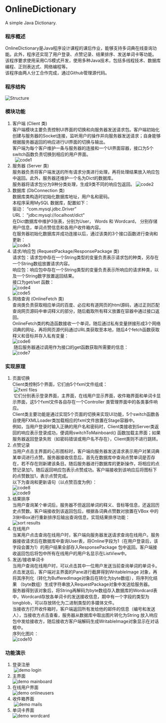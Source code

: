 # OnlineDictionary
A simple Java Dictionary.

### 程序概述  
  OnlineDictionary是Java程序设计课程的课后作业，能够支持多词典在线查询功能。此外，程序还实现了用户登录、点赞记录、结果排序、发送单词卡等功能。  
  该程序要求使用采用C/S模式开发，使用多种Java技术，包括多线程技术、数据库编程、正则表达式、网络编程等。  
  该程序由两人分工合作完成，通过Github管理源代码。  
  
### 程序结构  
 ![Structure](https://github.com/MrJxy/OnlineDictionary/blob/master/snapshot-folder/structure.png)
 
### 模块功能  
1. 客户端		(Client 类)  
   客户端模块主要负责控制UI界面的切换和向服务器发送请求包。客户端初始化创建与服务器的Socket连接，监听用户的操作并向服务器发送请求；自身能够根据服务器返回的响应进行UI界面的切换与输出。  
   客户端为每个客户维护一条与服务器的连接和一个UI界面容器，接口为5个switch函数负责切换到相应的用户界面。  
   ![code1](https://github.com/MrJxy/OnlineDictionary/blob/master/snapshot-folder/code1.png)  
2. 服务器		(Server 类)  
  服务器负责将客户端发送的所有请求分类进行处理，再将处理结果放入响应包中返回。此外，服务器还维护一个名为Dict的数据库。  
  服务器将请求包分为9种分类处理，生成9类不同的响应包返回。
  ![code2](https://github.com/MrJxy/OnlineDictionary/blob/master/snapshot-folder/code2.png)  
3. 数据库		(DbConnection 类)  
  数据库类构造时初始化数据库地址，用户名和密码。  
  本程序采用MySQL 数据库，配置如下：   
  驱动：	“com.mysql.jdbc.Driver”  
  URL：	"jdbc:mysql://localhost/dict"    
  在Dict数据库中维护3张表，分别为User， Words 和 Wordcard， 分别存储用户信息，单词点赞信息和各用户收件箱内容。  
  在服务器初始化数据库并成功连接以后，通过该类的3个接口函数进行查询和更新：  
  ![code3](https://github.com/MrJxy/OnlineDictionary/blob/master/snapshot-folder/code3.png)   
4. 请求/响应包	(RequestPackage/ResponsePackage 类)   
  请求包：请求包中存在一个String类型的变量负责表示请求包的种类，另存在一个String数组放置请求内容。   
  响应包：响应包中存在一个String类型的变量负责表示所响应的请求种类，以及一个String数字放置返回结果。   
  接口为get/set 函数：   
  ![code4](https://github.com/MrJxy/OnlineDictionary/blob/master/snapshot-folder/code4.png)   
  ![code5](https://github.com/MrJxy/OnlineDictionary/blob/master/snapshot-folder/code5.png)   
5. 网络查询		(OnlineFetch 类)    
  查询类负责获取相应单词的百度、必应和有道网页的html源码，通过正则匹配查询网页源码中单词释义的部分，随后截取所有释义放置在容器中通过接口返回。      
  OnlineFetch类的构造函数接收一个单词，随后通过私有变量拼接形成3个网络词典的网址，再将网页源代码通过URL类获取至本地，随后4个fetch函数获取释义和音标并存入私有变量：   
  ![code6](https://github.com/MrJxy/OnlineDictionary/blob/master/snapshot-folder/code6.png)    
  随后服务器通过调用作为接口的get函数获取所需要的信息：    
  ![code7](https://github.com/MrJxy/OnlineDictionary/blob/master/snapshot-folder/code7.png)    
  
### 实现原理
1. 页面切换   
  Client类控制5个界面，它们由5个fxml文件组成：   
  ![fxml files](https://github.com/MrJxy/OnlineDictionary/blob/master/snapshot-folder/fxml%20files.png)    
  它们分别表示登录界面，主界面，在线用户显示界面，收件箱界面和单词卡显示界面，这5个fxml文件各自存在一个Controller 类管理界面中的各类事件响应。   
  Client类主要功能是通过实现5个页面的切换来实现UI功能，5个switch函数各自使用FXMLLoader类加载相应的fxml文件放置在Stage容器中。    
  例如，当用户登录时输入正确的用户名和密码时，Client类接收到Server类返回的响应表示登录成功，便调用switchToMainboard() 函数加载主界面；如果服务器返回登录失败（如密码错误或用户名不存在），Client类则不进行跳转。    
2. 点赞记录   
  当用户点击主界面的心形图标时，客户端向服务器发送请求表示用户对某词典某单词进行点赞。服务器接收信息后，首先在数据库中查询点赞单词是否存在，若不存在则新建该条目。随后服务器进行数据库的更新操作，将相应的点赞记录加1，随后返回响应包表示点赞成功。客户端接收到该响应后将图标下的点赞数加1，表示点赞完成。   
  以下为查询和更新语句（以点赞百度为例）：   
  ![code8](https://github.com/MrJxy/OnlineDictionary/blob/master/snapshot-folder/code8.png)    
  ![code9](https://github.com/MrJxy/OnlineDictionary/blob/master/snapshot-folder/code9.png)   
3. 结果排序   
  当用户查询某个单词后，服务器不但返回单词的释义、音标等信息，还返回历史点赞数。客户端接收到该返回包后，根据各词典点赞数对放置在VBox 中的3块HBox进行重新排序后输出查询信息，实现结果排序功能：    
  ![sort results](https://github.com/MrJxy/OnlineDictionary/blob/master/snapshot-folder/sort%20results.png)   
4. 在线用户   
  当某用户点击查询在线用户时，客户端向服务器发送请求查询在线用户。服务器接收请求后在数据库中查询User表，将Online字段为1（在用户登录后，该字段会置为1）的用户结果全部存入ResponsePackage 包中返回。客户端接收返回包后将包中所有在线用户的用户名显示在ListView中。  
5. 发送/接收单词卡    
  当用户查询在线用户时，可以点击其中一位用户发送当前查询单词的单词卡。点击发送后，客户端对主界面的Pane进行截屏得到WritableImage 对象，再将其序列化（转化为BufferedImage对象后在转化为byte数组），将序列化结果 （byte数组）生成字符串放入RequestPackage对象中发送给服务器。    
  服务器得到该对象后，将String再解码为byte数组存入数据库的Wordcard表中，Wordcard存放各单词卡的发送接收信息，期中有一个字段的类型为longblob，可以存放转化为二进制类型的多媒体文件。    
  当接收方打开收件箱时，客户端返回所有发给他的邮件的信息（编号和发送人），当接收方点击查看，服务器从数据库中取出图片转化为String 放入响应包中发给接收方，随后接收方客户端解码生成WritableImage对象显示在对话框中。   
  序列化图片：   
  ![code10](https://github.com/MrJxy/OnlineDictionary/blob/master/snapshot-folder/code10.png)   
  
### 功能演示   
1. 登录注册   
  ![demo login](https://github.com/MrJxy/OnlineDictionary/blob/master/snapshot-folder/demo_login.png)   
2. 主界面   
  ![demo mainboard](https://github.com/MrJxy/OnlineDictionary/blob/master/snapshot-folder/demo_mainboard.png)    
3. 在线用户界面   
  ![demo onlineusers](https://github.com/MrJxy/OnlineDictionary/blob/master/snapshot-folder/demo_onlineusers.png)   
4. 收件箱界面   
  ![demo mails](https://github.com/MrJxy/OnlineDictionary/blob/master/snapshot-folder/demo_mails.png)   
5. 单词卡界面   
  ![demo wordcard](https://github.com/MrJxy/OnlineDictionary/blob/master/snapshot-folder/demo_wordcard.png)
 
